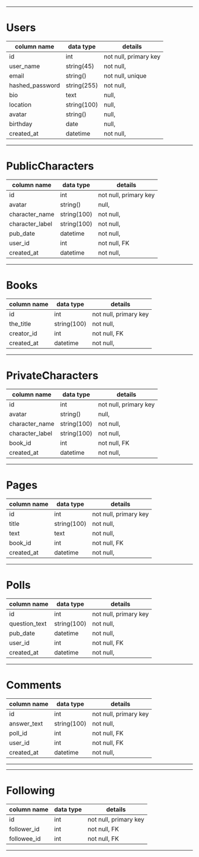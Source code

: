 -----------------------------------------------------------
# Users
| column name    | data type     | details               |
|----------------|---------------|-----------------------|
| id             | int           | not null, primary key |
| user_name      | string(45)    | not null,             |
| email          | string()      | not null, unique      |
| hashed_password| string(255)   | not null,             |
| bio            | text          | null,                 |
| location       | string(100)   | null,                 |
| avatar         | string()      | null,                 |
| birthday       | date          | null,                 |
| created_at     | datetime      | not null,             |

-----------------------------------------------------------
# PublicCharacters
| column name    | data type     | details               |
|----------------|---------------|-----------------------|
| id             | int           | not null, primary key |
| avatar         | string()      | null,                 |
| character_name | string(100)   | not null,             |
| character_label| string(100)   | not null,             |
| pub_date       | datetime      | not null,             |
| user_id        | int           | not null, FK          |
| created_at     | datetime      | not null,             |



-----------------------------------------------------------
# Books
| column name    | data type     | details               |
|----------------|---------------|-----------------------|
| id             | int           | not null, primary key |
| the_title      | string(100)   | not null,             |
| creator_id     | int           | not null, FK          |
| created_at     | datetime      | not null,             |


-----------------------------------------------------------
# PrivateCharacters
| column name    | data type     | details               |
|----------------|---------------|-----------------------|
| id             | int           | not null, primary key |
| avatar         | string()      | null,                 |
| character_name | string(100)   | not null,             |
| character_label| string(100)   | not null,             |
| book_id        | int           | not null, FK          |
| created_at     | datetime      | not null,             |

-----------------------------------------------------------
# Pages
| column name    | data type     | details               |
|----------------|---------------|-----------------------|
| id             | int           | not null, primary key |
| title          | string(100)   | not null,             |
| text           | text          | not null,             |
| book_id        | int           | not null, FK          |
| created_at     | datetime      | not null,             |





-----------------------------------------------------------
# Polls
| column name    | data type     | details               |
|----------------|---------------|-----------------------|
| id             | int           | not null, primary key |
| question_text  | string(100)   | not null,             |
| pub_date       | datetime      | not null,             |
| user_id        | int           | not null, FK          |
| created_at     | datetime      | not null,             |



-----------------------------------------------------------
# Comments
| column name    | data type     | details               |
|----------------|---------------|-----------------------|
| id             | int           | not null, primary key |
| answer_text    | string(100)   | not null,             |
| poll_id        | int           | not null, FK          |
| user_id        | int           | not null, FK          |
| created_at     | datetime      | not null,             |

-----------------------------------------------------------



-----------------------------------------------------------
# Following
| column name    | data type     | details               |
|----------------|---------------|-----------------------|
| id             | int           | not null, primary key |
| follower_id    | int           | not null, FK          |
| followee_id    | int           | not null, FK          |
-----------------------------------------------------------
